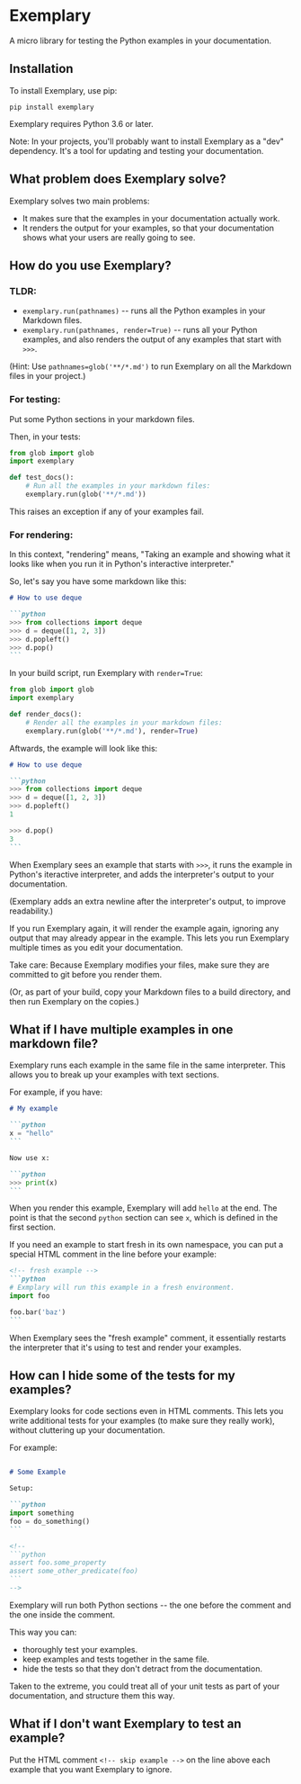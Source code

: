 # Exemplary

A micro library for testing the Python examples in your documentation.


## Installation

To install Exemplary, use pip:

```console
pip install exemplary
```

Exemplary requires Python 3.6 or later.

Note: In your projects, you'll probably want to install Exemplary as a
"dev" dependency. It's a tool for updating and testing your documentation.


## What problem does Exemplary solve?

Exemplary solves two main problems:

* It makes sure that the examples in your documentation actually work.
* It renders the output for your examples, so that your documentation shows
  what your users are really going to see.


## How do you use Exemplary?

### TLDR:

* `exemplary.run(pathnames)` -- runs all the Python examples in your
  Markdown files.
* `exemplary.run(pathnames, render=True)` -- runs all your Python
  examples, and also renders the output of any examples that start with `>>>`.

(Hint: Use `pathnames=glob('**/*.md')` to run Exemplary on all the Markdown
files in your project.)


### For testing:

Put some Python sections in your markdown files.

Then, in your tests:

```python
from glob import glob
import exemplary

def test_docs():
    # Run all the examples in your markdown files:
    exemplary.run(glob('**/*.md'))
```

This raises an exception if any of your examples fail.


### For rendering:

In this context, "rendering" means, "Taking an example and showing what it looks
like when you run it in Python's interactive interpreter."

So, let's say you have some markdown like this:

~~~markdown
# How to use deque

```python
>>> from collections import deque
>>> d = deque([1, 2, 3])
>>> d.popleft()
>>> d.pop()
```
~~~

In your build script, run Exemplary with `render=True`:

```python
from glob import glob
import exemplary

def render_docs():
    # Render all the examples in your markdown files:
    exemplary.run(glob('**/*.md'), render=True)
```

Aftwards, the example will look like this:

~~~markdown
# How to use deque

```python
>>> from collections import deque
>>> d = deque([1, 2, 3])
>>> d.popleft()
1

>>> d.pop()
3
```
~~~

When Exemplary sees an example that starts with `>>>`, it runs the example in
Python's iteractive interpreter, and adds the interpreter's output to your
documentation.

(Exemplary adds an extra newline after the interpreter's output, to improve
readability.)

If you run Exemplary again, it will render the example again, ignoring any
output that may already appear in the example. This lets you run Exemplary
multiple times as you edit your documentation.

Take care: Because Exemplary modifies your files, make sure they are committed to
git before you render them.

(Or, as part of your build, copy your Markdown files to a build directory, and
then run Exemplary on the copies.)


## What if I have multiple examples in one markdown file?

Exemplary runs each example in the same file in the same interpreter.
This allows you to break up your examples with text sections.

For example, if you have:

~~~markdown
# My example

```python
x = "hello"
```

Now use x:

```python
>>> print(x)
```
~~~

When you render this example, Exemplary will add `hello` at the end. The point
is that the second `python` section can see `x`, which is defined in the first
section.

If you need an example to start fresh in its own namespace, you can put a special
HTML comment in the line before your example:

~~~markdown
<!-- fresh example -->
```python
# Exmplary will run this example in a fresh environment.
import foo

foo.bar('baz')
```
~~~

When Exemplary sees the "fresh example" comment, it essentially restarts the
interpreter that it's using to test and render your examples.


## How can I hide some of the tests for my examples?

Exemplary looks for code sections even in HTML comments. This lets you write
additional tests for your examples (to make sure they really work), without
cluttering up your documentation.

For example:
~~~markdown

# Some Example

Setup:

```python
import something
foo = do_something()
```

<!--
```python
assert foo.some_property
assert some_other_predicate(foo)
```
-->
~~~

Exemplary will run both Python sections -- the one before the comment and the
one inside the comment.

This way you can:

* thoroughly test your examples.
* keep examples and tests together in the same file.
* hide the tests so that they don't detract from the documentation.

Taken to the extreme, you could treat all of your unit tests as part of your
documentation, and structure them this way.


## What if I don't want Exemplary to test an example?

Put the HTML comment `<!-- skip example -->` on the line above each
example that you want Exemplary to ignore.
